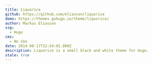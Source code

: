 ```yaml
---
title: Liquorice
github: https://github.com/eliasson/liquorice
demo: https://themes.gohugo.io/theme/liquorice/
author: Markus Eliasson
ssg:
  - Hugo
cms:
  - No Cms
date: 2014-08-17T22:54:01.000Z
description: Liquorice is a small black and white theme for Hugo.
stale: true
---
```

